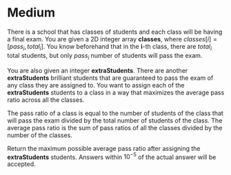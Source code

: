 # Medium

There is a school that has classes of students and each class will be having a final exam. You are given a 2D integer array **classes**, where $classes[i] = [pass_i, total_i]$. You know beforehand that in the **i**-th class, there are $total_i$ total students, but only $pass_i$ number of students will pass the exam.

You are also given an integer **extraStudents**. There are another **extraStudents** brilliant students that are guaranteed to pass the exam of any class they are assigned to. You want to assign each of the **extraStudents** students to a class in a way that maximizes the average pass ratio across all the classes.

The pass ratio of a class is equal to the number of students of the class that will pass the exam divided by the total number of students of the class. The average pass ratio is the sum of pass ratios of all the classes divided by the number of the classes.

Return the maximum possible average pass ratio after assigning the **extraStudents** students. Answers within $10^{-5}$ of the actual answer will be accepted.

```cpp

```
